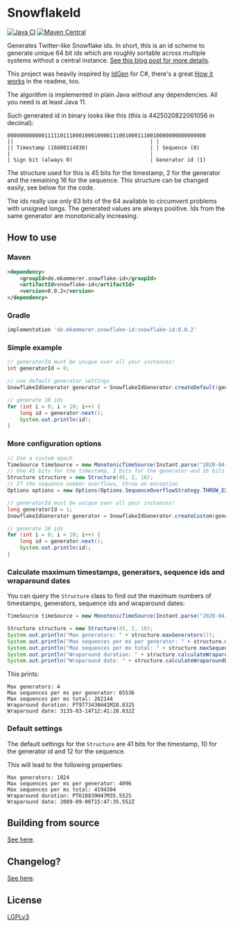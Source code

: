 # SnowflakeId

[![Java CI](https://github.com/phxql/snowflake-id/actions/workflows/build.yaml/badge.svg)](https://github.com/phxql/snowflake-id/actions/workflows/build.yaml)
[![Maven Central](https://maven-badges.herokuapp.com/maven-central/de.mkammerer.snowflake-id/snowflake-id/badge.svg)](https://maven-badges.herokuapp.com/maven-central/de.mkammerer.snowflake-id/snowflake-id)

Generates Twitter-like Snowflake ids.
In short, this is an id scheme to generate unique 64 bit ids which are roughly sortable across multiple systems without
a central
instance. [See this blog post for more details](https://blog.twitter.com/engineering/en_us/a/2010/announcing-snowflake.html).

This project was heavily inspired by [IdGen](https://github.com/RobThree/IdGen) for C#, there's a
great [How it works](https://github.com/RobThree/IdGen#how-it-works) in the readme, too.

The algorithm is implemented in plain Java without any dependencies. All you need is at least Java 11.

Such generated id in binary looks like this (this is 4425020822061056 in decimal):

```
0000000000001111101110001000100001110010001110010000000000000000
||                                            | |
|| Timestamp (16880114830)                    | | Sequence (0)
|                                             |
| Sign bit (always 0)                         | Generator id (1)
```

The structure used for this is 45 bits for the timestamp, 2 for the generator and the remaining 16 for the sequence. This structure can be changed easily, see below for the code. 

The ids really use only 63 bits of the 64 available to circumvent problems with unsigned longs. The generated values are always positive.
Ids from the same generator are monotonically increasing.

## How to use

### Maven

```xml
<dependency>
    <groupId>de.mkammerer.snowflake-id</groupId>
    <artifactId>snowflake-id</artifactId>
    <version>0.0.2</version>
</dependency>
```

### Gradle

```gradle
implementation 'de.mkammerer.snowflake-id:snowflake-id:0.0.2'
```

### Simple example

```java
// generatorId must be unique over all your instances!
int generatorId = 0; 

// use default generator settings
SnowflakeIdGenerator generator = SnowflakeIdGenerator.createDefault(generatorId);

// generate 10 ids
for (int i = 0; i < 10; i++) {
    long id = generator.next();
    System.out.println(id);
}
```

### More configuration options

```java
// Use a custom epoch
TimeSource timeSource = new MonotonicTimeSource(Instant.parse("2020-04-01T00:00:00Z"));
// Use 45 bits for the timestamp, 2 bits for the generator and 16 bits for the sequence
Structure structure = new Structure(45, 2, 16);
// If the sequence number overflows, throw an exception
Options options = new Options(Options.SequenceOverflowStrategy.THROW_EXCEPTION);

// generatorId must be unique over all your instances!
long generatorId = 1;
SnowflakeIdGenerator generator = SnowflakeIdGenerator.createCustom(generatorId, timeSource, structure, options);

// generate 10 ids
for (int i = 0; i < 10; i++) {
    long id = generator.next();
    System.out.println(id);
}
```

### Calculate maximum timestamps, generators, sequence ids and wraparound dates

You can query the `Structure` class to find out the maximum numbers of timestamps, generators, sequence ids and wraparound dates:

```java
TimeSource timeSource = new MonotonicTimeSource(Instant.parse("2020-04-01T00:00:00Z"));

Structure structure = new Structure(45, 2, 16);
System.out.println("Max generators: " + structure.maxGenerators());
System.out.println("Max sequences per ms per generator: " + structure.maxSequenceIds());
System.out.println("Max sequences per ms total: " + structure.maxSequenceIds() * structure.maxGenerators());
System.out.println("Wraparound duration: " + structure.calculateWraparoundDuration(timeSource));
System.out.println("Wraparound date: " + structure.calculateWraparoundDate(timeSource));
```

This prints:

```
Max generators: 4
Max sequences per ms per generator: 65536
Max sequences per ms total: 262144
Wraparound duration: PT9773436H41M28.832S
Wraparound date: 3135-03-14T12:41:28.832Z
```

### Default settings

The default settings for the `Structure` are 41 bits for the timestamp, 10 for the generator id and 12 for the sequence.

This will lead to the following properties:

```
Max generators: 1024
Max sequences per ms per generator: 4096
Max sequences per ms total: 4194304
Wraparound duration: PT610839H47M35.552S
Wraparound date: 2089-09-06T15:47:35.552Z
```

## Building from source

[See here](docs/building.md).

## Changelog?

[See here](CHANGELOG.md).

## License

[LGPLv3](https://www.gnu.org/licenses/lgpl-3.0.html)